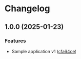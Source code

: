 # Changelog

## 1.0.0 (2025-01-23)


### Features

* Sample application v1 ([cfa64ce](https://github.com/niallthomson/retail-store-sample-app/commit/cfa64cecbdfd75f6e5e3f14d29ba8124ae63c5f3))
